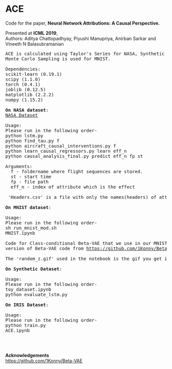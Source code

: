 # ACE
Code for the paper, <b>Neural Network Attributions: A Causal Perspective.</b>

Presented at <b>ICML 2019</b>,<br>
Authors: Aditya Chattopadhyay, Piyushi Manupriya, Anirban Sarkar and Vineeth N Balasubramanian

<pre>
ACE is calculated using Taylor's Series for NASA, Synthetic Dataset, Iris codes. 
Monte Carlo Sampling is used for MNIST.

Dependencies:
scikit-learn (0.19.1)
scipy (1.1.0)
torch (0.4.1)
joblib (0.12.5)
matplotlib (2.2.2)
numpy (1.15.2)

<b>On NASA dataset</b>:
<a href="https://c3.nasa.gov/dashlink/projects/85/">NASA Dataset</a>

Usage:
Please run in the following order-
python lstm.py
python find_tau.py f
python aircraft_causal_interventions.py f
python learn_causal_regressors.py learn eff_n
python causal_analysis_final.py predict eff_n fp st

Arguments:
  f - foldername where flight sequences are stored.
  st - start time
  fp - file path
  eff_n - index of attribute which is the effect
 
 'Headers.csv' is a file with only the names(headers) of attributes.

<b>On MNIST dataset</b>:

Usage:
Please run in the following order-
sh run_mnist_mod.sh
MNIST.ipynb

Code for Class-conditional Beta-VAE that we use in our MNIST experiment is a modified 
version of Beta-VAE code from <a href="https://github.com/1Konny/Beta-VAE">https://github.com/1Konny/Beta-VAE</a>(acknowledged).

The 'random_z.gif' used in the notebook is the gif you get in outputs folder after training.

<b>On Synthetic Dataset</b>:

Usage:
Please run in the following order-
toy_dataset.ipynb
python evaluate_lstm.py

<b>On IRIS Dataset</b>:

Usage:
Please run in the following order-
python train.py
ACE.ipynb

</pre><br>  
<b>Acknowledgements</b><br>
https://github.com/1Konny/Beta-VAE


